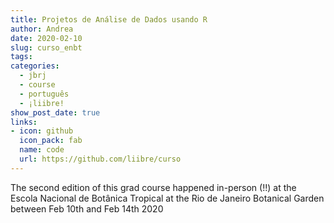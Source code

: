 ```yaml
---
title: Projetos de Análise de Dados usando R
author: Andrea
date: 2020-02-10
slug: curso_enbt
tags:
categories:
  - jbrj
  - course
  - português
  - ¡liibre!
show_post_date: true
links:
- icon: github
  icon_pack: fab
  name: code
  url: https://github.com/liibre/curso
---
```


The second edition of this grad course happened in-person (!!) at the Escola Nacional de Botânica Tropical at the Rio de Janeiro Botanical Garden between Feb 10th and Feb 14th 2020 
